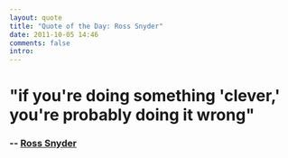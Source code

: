 ```yaml
---
layout: quote
title: "Quote of the Day: Ross Snyder"
date: 2011-10-05 14:46
comments: false
intro: 
---
```

# "if you're doing something 'clever,' you're probably doing it wrong"
### -- [Ross Snyder][author]

[author]: http://arstechnica.com/business/news/2011/10/when-clever-goes-wrong-how-etsy-overcame-poor-architectural-choices.ars
